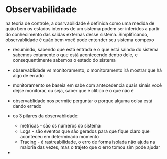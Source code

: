 # Observabilidade

na teoria de controle, a obsrvabilidade é definida como uma medida de
quão bem os estados internos de um sistema podem ser inferidos a partir do conhecimento das saidas externas desse sistema. Simplificando,
observablidade é quão bem você pode entender seu sistema compexo

- resumindo, sabendo que está entrada e o que está saindo do sistema
sabemos extamente o que está acontecendo dentro dele, e consequentimente
sabemos o estado do sistema
- observablidade vs monitoramento, o monitoramento irá mostrar que 
há algo de errado
- monitoramento se baseia em sabe com antecedencia quais sinais você
dejse monitorar, ou seja, saber que é clitico e o que não é
- observablidade nos permite perguntar o porque alguma coisa está dando
errado
- os 3 pilares da observablidade:
    - metricas - são os numeros do sistema
    - Logs - são eventos que são gerados para que fique claro que aconteceu em determinado momento
    - Tracing - é rastreabilidade, o erro de forma isolada não ajuda na maioria das vezes, mas o trajeto que o erro tomou sim pode ajudar

- 
